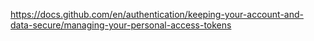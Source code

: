 https://docs.github.com/en/authentication/keeping-your-account-and-data-secure/managing-your-personal-access-tokens